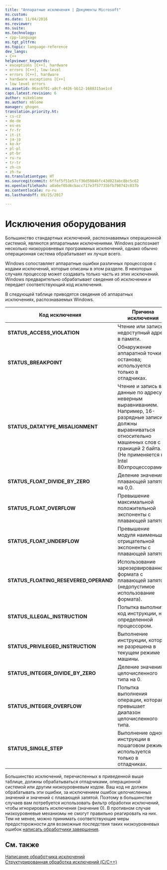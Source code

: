 ```yaml
---
title: "Аппаратные исключения | Документы Microsoft"
ms.custom: 
ms.date: 11/04/2016
ms.reviewer: 
ms.suite: 
ms.technology:
- cpp-language
ms.tgt_pltfrm: 
ms.topic: language-reference
dev_langs:
- C++
helpviewer_keywords:
- exceptions [C++], hardware
- errors [C++], low-level
- errors [C++], hardware
- hardware exceptions [C++]
- low level errors
ms.assetid: 06ac6f01-a8cf-4426-bb12-1688315ae1cd
caps.latest.revision: 6
author: mikeblome
ms.author: mblome
manager: ghogen
translation.priority.ht:
- cs-cz
- de-de
- es-es
- fr-fr
- it-it
- ja-jp
- ko-kr
- pl-pl
- pt-br
- ru-ru
- tr-tr
- zh-cn
- zh-tw
ms.translationtype: HT
ms.sourcegitcommit: 6ffef5f51e57cf36d5984bfc43d023abc8bc5c62
ms.openlocfilehash: a8a6ef05d6cbacc717e3f57735bfb798742c037b
ms.contentlocale: ru-ru
ms.lasthandoff: 09/25/2017

---
```

# <a name="hardware-exceptions"></a>Исключения оборудования
Большинство стандартных исключений, распознаваемых операционной системой, являются аппаратными исключениями. Windows распознает несколько низкоуровневых программных исключений, однако обычно операционная система обрабатывает их лучше всего.  
  
 Windows сопоставляет аппаратные ошибки различных процессоров с кодами исключений, которые описаны в этом разделе. В некоторых случаях процессор может создавать только часть из этих исключений. Windows предварительно обрабатывает сведения об исключении и передает соответствующий код исключения.  
  
 В следующей таблице приводятся сведения об аппаратных исключениях, распознаваемых Windows.  
  
|Код исключения|Причина исключения|  
|--------------------|------------------------|  
|**STATUS_ACCESS_VIOLATION**|Чтение или запись в недоступный адрес в памяти.|  
|**STATUS_BREAKPOINT**|Обнаружение аппаратной точки останова; используется только в отладчиках.|  
|**STATUS_DATATYPE_MISALIGNMENT**|Чтение и запись в данные по адресу с неверным выравниванием. Например, 16-разрядные записи должны выравниваться относительно машинных слов с границей 2 байта. (Не применяется к Intel 80*x*процессорами.)|  
|**STATUS_FLOAT_DIVIDE_BY_ZERO**|Деление значения с плавающей запятой на 0,0.|  
|**STATUS_FLOAT_OVERFLOW**|Превышение максимальной положительной экспоненты с плавающей запятой.|  
|**STATUS_FLOAT_UNDERFLOW**|Превышение модуля наименьшей отрицательной экспоненты с плавающей запятой.|  
|**STATUS_FLOATING_RESEVERED_OPERAND**|Использование зарезервированного формата с плавающей запятой (недопустимое использование формата).|  
|**STATUS_ILLEGAL_INSTRUCTION**|Попытка выполнить код инструкции, не определенной процессором.|  
|**STATUS_PRIVILEGED_INSTRUCTION**|Выполнение инструкции, которая не разрешена в текущем режиме машины.|  
|**STATUS_INTEGER_DIVIDE_BY_ZERO**|Деление значения целочисленного типа на 0.|  
|**STATUS_INTEGER_OVERFLOW**|Попытка выполнения операции, которая превышает диапазон целочисленного типа.|  
|**STATUS_SINGLE_STEP**|Выполнение одной инструкции в пошаговом режиме; используется только в отладчиках.|  
  
 Большинство исключений, перечисленных в приведенной выше таблице, должны обрабатываться отладчиками, операционной системой или другим низкоуровневым кодом. Ваш код не должен обрабатывать эти ошибки, за исключением ошибок целочисленных значений и значений с плавающей запятой. Поэтому в большинстве случаев вам потребуется использовать фильтр обработки исключений, чтобы игнорировать исключения (значение 0). В противном случае низкоуровневые механизмы не смогут правильно реагировать на них. Тем не менее, можно принимать соответствующие меры предосторожности для возможные последствия таких низкоуровневых ошибок [написать обработчики завершения](../cpp/writing-a-termination-handler.md).  
  
## <a name="see-also"></a>См. также  
 [Написание обработчика исключений](../cpp/writing-an-exception-handler.md)   
 [Структурированная обработка исключений (C/C++)](../cpp/structured-exception-handling-c-cpp.md)
